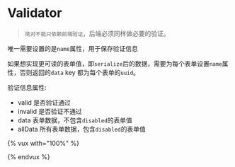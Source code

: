 # Validator


> `绝对不能只依赖前端验证`，后端必须同样做必要的验证。

唯一需要设置的是`name`属性，用于保存验证信息

如果想实现更可读的表单值，即`serialize`后的数据，需要为每个表单设置`name`属性，否则返回的`data` key 都为每个表单的`uuid`。

验证信息属性:

+ valid 是否验证通过
+ invalid 是否验证不通过
+ data 表单数据，不包含`disabled`的表单值
+ allData 所有表单数据，包含`disabled`的表单值

{% vux with="100%" %}
<script>
<validator name="demo">
  <input type="submit" value="send" v-if="$demo.valid">
</validator>
</script>
{% endvux %}